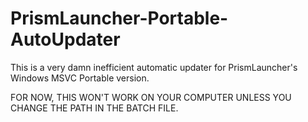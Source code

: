 # PrismLauncher-Portable-AutoUpdater
This is a very damn inefficient automatic updater for PrismLauncher's Windows MSVC Portable version.

FOR NOW, THIS WON'T WORK ON YOUR COMPUTER UNLESS YOU CHANGE THE PATH IN THE BATCH FILE.
